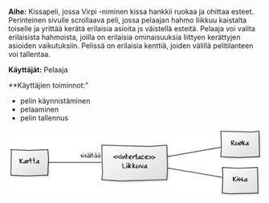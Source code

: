 ﻿**Aihe:** Kissapeli, jossa Virpi -niminen kissa hankkii ruokaa ja ohittaa esteet. Perinteinen sivulle scrollaava peli, jossa pelaajan hahmo liikkuu kaistalta toiselle ja yrittää kerätä erilaisia asioita js väistellä esteitä.
Pelaaja voi valita erilaisista hahmoista, joilla on erilaisia ominaisuuksia liittyen kerättyjen asioiden vaikutuksiin. Pelissä on erilaisia kenttiä, joiden välillä pelitilanteen voi tallentaa.

**Käyttäjät:** Pelaaja

**Käyttäjien toiminnot:"

- pelin käynnistäminen
- pelaaminen
- pelin tallennus

![Luokkakaavio](luokkakaavio.png)